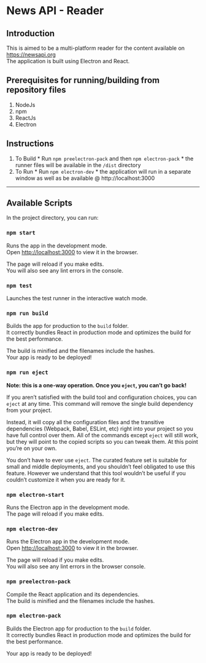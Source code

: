 # News API - Reader

## Introduction

This is aimed to be a multi-platform reader for the content available on https://newsapi.org <br>
The application is built using Electron and React.

## Prerequisites for running/building from repository files

1. NodeJs
2. npm
3. ReactJs
4. Electron

## Instructions

1. To Build
        * Run `npm preelectron-pack` and then `npm electron-pack`
        * the runner files will be available in the `/dist` directory
2. To Run
        * Run `npm electron-dev`
        * the application will run in a separate window as well as be available @ http://localhost:3000

---

## Available Scripts

In the project directory, you can run:

### `npm start`

Runs the app in the development mode.<br>
Open [http://localhost:3000](http://localhost:3000) to view it in the browser.

The page will reload if you make edits.<br>
You will also see any lint errors in the console.

### `npm test`

Launches the test runner in the interactive watch mode.

### `npm run build`

Builds the app for production to the `build` folder.<br>
It correctly bundles React in production mode and optimizes the build for the best performance.

The build is minified and the filenames include the hashes.<br>
Your app is ready to be deployed!

### `npm run eject`

**Note: this is a one-way operation. Once you `eject`, you can’t go back!**

If you aren’t satisfied with the build tool and configuration choices, you can `eject` at any time. This command will remove the single build dependency from your project.

Instead, it will copy all the configuration files and the transitive dependencies (Webpack, Babel, ESLint, etc) right into your project so you have full control over them. All of the commands except `eject` will still work, but they will point to the copied scripts so you can tweak them. At this point you’re on your own.

You don’t have to ever use `eject`. The curated feature set is suitable for small and middle deployments, and you shouldn’t feel obligated to use this feature. However we understand that this tool wouldn’t be useful if you couldn’t customize it when you are ready for it.

### `npm electron-start`

Runs the Electron app in the development mode.<br>
The page will reload if you make edits.

### `npm electron-dev`

Runs the Electron app in the development mode.<br>
Open [http://localhost:3000](http://localhost:3000) to view it in the browser.

The page will reload if you make edits.<br>
You will also see any lint errors in the browser console.

### `npm preelectron-pack`

Compile the React application and its dependencies.<br>
The build is minified and the filenames include the hashes.

### `npm electron-pack`

Builds the Electron app for production to the `build` folder.<br>
It correctly bundles React in production mode and optimizes the build for the best performance.

Your app is ready to be deployed!